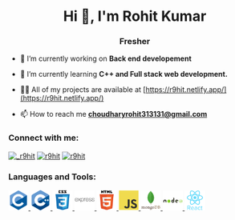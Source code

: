 <h1 align="center">Hi 👋, I'm Rohit Kumar</h1>
<h3 align="center">Fresher</h3>

<!-- <p align="left"> <img src="https://komarev.com/ghpvc/?username=r9hit&label=Profile%20views&color=0e75b6&style=flat" alt="r9hit" /> </p> -->

- 🔭 I’m currently working on **Back end developement**

- 🌱 I’m currently learning **C++ and Full stack web development.**

- 👨‍💻 All of my projects are available at [https://r9hit.netlify.app/](https://r9hit.netlify.app/)

- 📫 How to reach me **choudharyrohit313131@gmail.com**

<h3 align="left">Connect with me:</h3>
<p align="left">
<a href="https://twitter.com/_r9hit" target="blank"><img align="center" src="https://raw.githubusercontent.com/rahuldkjain/github-profile-readme-generator/master/src/images/icons/Social/twitter.svg" alt="_r9hit" height="30" width="40" /></a>
<a href="https://linkedin.com/in/r9hit" target="blank"><img align="center" src="https://raw.githubusercontent.com/rahuldkjain/github-profile-readme-generator/master/src/images/icons/Social/linked-in-alt.svg" alt="r9hit" height="30" width="40" /></a>
<a href="https://www.codechef.com/users/r9hit" target="blank"><img align="center" src="https://cdn.jsdelivr.net/npm/simple-icons@3.1.0/icons/codechef.svg" alt="r9hit" height="30" width="40" /></a>
</p>

<h3 align="left">Languages and Tools:</h3>
<p align="left"> <a href="https://www.cprogramming.com/" target="_blank" rel="noreferrer"> <img src="https://raw.githubusercontent.com/devicons/devicon/master/icons/c/c-original.svg" alt="c" width="40" height="40"/> </a> <a href="https://www.w3schools.com/cpp/" target="_blank" rel="noreferrer"> <img src="https://raw.githubusercontent.com/devicons/devicon/master/icons/cplusplus/cplusplus-original.svg" alt="cplusplus" width="40" height="40"/> </a> <a href="https://www.w3schools.com/css/" target="_blank" rel="noreferrer"> <img src="https://raw.githubusercontent.com/devicons/devicon/master/icons/css3/css3-original-wordmark.svg" alt="css3" width="40" height="40"/> </a> <a href="https://expressjs.com" target="_blank" rel="noreferrer"> <img src="https://raw.githubusercontent.com/devicons/devicon/master/icons/express/express-original-wordmark.svg" alt="express" width="40" height="40"/> </a> <a href="https://www.w3.org/html/" target="_blank" rel="noreferrer"> <img src="https://raw.githubusercontent.com/devicons/devicon/master/icons/html5/html5-original-wordmark.svg" alt="html5" width="40" height="40"/> </a> <a href="https://developer.mozilla.org/en-US/docs/Web/JavaScript" target="_blank" rel="noreferrer"> <img src="https://raw.githubusercontent.com/devicons/devicon/master/icons/javascript/javascript-original.svg" alt="javascript" width="40" height="40"/> </a> <a href="https://www.mongodb.com/" target="_blank" rel="noreferrer"> <img src="https://raw.githubusercontent.com/devicons/devicon/master/icons/mongodb/mongodb-original-wordmark.svg" alt="mongodb" width="40" height="40"/> </a> <a href="https://nodejs.org" target="_blank" rel="noreferrer"> <img src="https://raw.githubusercontent.com/devicons/devicon/master/icons/nodejs/nodejs-original-wordmark.svg" alt="nodejs" width="40" height="40"/> </a> <a href="https://reactjs.org/" target="_blank" rel="noreferrer"> <img src="https://raw.githubusercontent.com/devicons/devicon/master/icons/react/react-original-wordmark.svg" alt="react" width="40" height="40"/> </a> </p>


